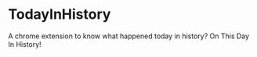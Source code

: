 # TodayInHistory
A chrome extension to know what happened today in history? On This Day In History! 
